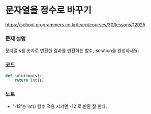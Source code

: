 # 문자열을 정수로 바꾸기
https://school.programmers.co.kr/learn/courses/30/lessons/12925

### 문제 설명
문자열 s를 숫자로 변환한 결과를 반환하는 함수, solution을 완성하세요.


### 코드
```python
def solution(s):
    return int(s)
```

### 노트
- '-12'는 int() 함수 적용 시키면 -12 로 반환 잘 한다.